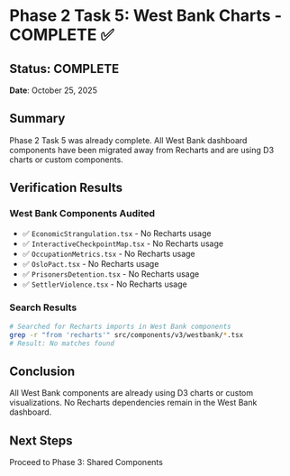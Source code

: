 # Phase 2 Task 5: West Bank Charts - COMPLETE ✅

## Status: COMPLETE
**Date**: October 25, 2025

## Summary
Phase 2 Task 5 was already complete. All West Bank dashboard components have been migrated away from Recharts and are using D3 charts or custom components.

## Verification Results

### West Bank Components Audited
- ✅ `EconomicStrangulation.tsx` - No Recharts usage
- ✅ `InteractiveCheckpointMap.tsx` - No Recharts usage  
- ✅ `OccupationMetrics.tsx` - No Recharts usage
- ✅ `OsloPact.tsx` - No Recharts usage
- ✅ `PrisonersDetention.tsx` - No Recharts usage
- ✅ `SettlerViolence.tsx` - No Recharts usage

### Search Results
```bash
# Searched for Recharts imports in West Bank components
grep -r "from 'recharts'" src/components/v3/westbank/*.tsx
# Result: No matches found
```

## Conclusion
All West Bank components are already using D3 charts or custom visualizations. No Recharts dependencies remain in the West Bank dashboard.

## Next Steps
Proceed to Phase 3: Shared Components
